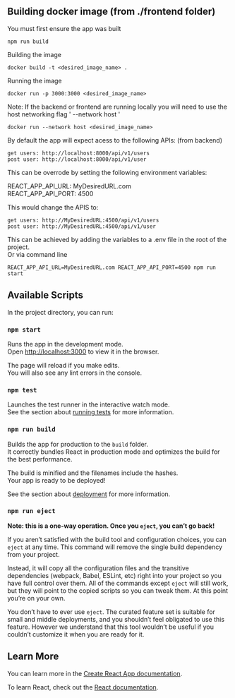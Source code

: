 ## Building docker image (from ./frontend folder)

You must first ensure the app was built
```
npm run build
```

Building the image
```
docker build -t <desired_image_name> . 
```

Running the image

```
docker run -p 3000:3000 <desired_image_name>
```

Note: If the backend or frontend are running locally you will need to use the host networking flag ' --network host '

```
docker run --network host <desired_image_name>
```

By default the app will expect acess to the following APIs: (from backend)

```
get users: http://localhost:8000/api/v1/users
post user: http://localhost:8000/api/v1/user 
```
This can be overrode by setting the following environment variables:

REACT_APP_API_URL: MyDesiredURL.com
</br>
REACT_APP_API_PORT: 4500

This would change the APIS to:

```
get users: http://MyDesiredURL:4500/api/v1/users
post user: http://MyDesiredURL:4500/api/v1/user
```

This can be achieved by adding the variables to a .env file in the root of the project.
</br>
Or via command line

```
REACT_APP_API_URL=MyDesiredURL.com REACT_APP_API_PORT=4500 npm run start 
```

## Available Scripts

In the project directory, you can run:

### `npm start`

Runs the app in the development mode.\
Open [http://localhost:3000](http://localhost:3000) to view it in the browser.

The page will reload if you make edits.\
You will also see any lint errors in the console.

### `npm test`

Launches the test runner in the interactive watch mode.\
See the section about [running tests](https://facebook.github.io/create-react-app/docs/running-tests) for more information.

### `npm run build`

Builds the app for production to the `build` folder.\
It correctly bundles React in production mode and optimizes the build for the best performance.

The build is minified and the filenames include the hashes.\
Your app is ready to be deployed!

See the section about [deployment](https://facebook.github.io/create-react-app/docs/deployment) for more information.

### `npm run eject`

**Note: this is a one-way operation. Once you `eject`, you can’t go back!**

If you aren’t satisfied with the build tool and configuration choices, you can `eject` at any time. This command will remove the single build dependency from your project.

Instead, it will copy all the configuration files and the transitive dependencies (webpack, Babel, ESLint, etc) right into your project so you have full control over them. All of the commands except `eject` will still work, but they will point to the copied scripts so you can tweak them. At this point you’re on your own.

You don’t have to ever use `eject`. The curated feature set is suitable for small and middle deployments, and you shouldn’t feel obligated to use this feature. However we understand that this tool wouldn’t be useful if you couldn’t customize it when you are ready for it.

## Learn More

You can learn more in the [Create React App documentation](https://facebook.github.io/create-react-app/docs/getting-started).

To learn React, check out the [React documentation](https://reactjs.org/).
